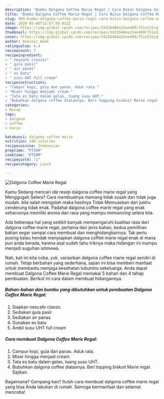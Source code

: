 ```yaml
---
description: "Bumbu Dalgona Coffee Marie Regal | Cara Bikin Dalgona Coffee Marie Regal Yang Sedap"
title: "Bumbu Dalgona Coffee Marie Regal | Cara Bikin Dalgona Coffee Marie Regal Yang Sedap"
slug: 909-bumbu-dalgona-coffee-marie-regal-cara-bikin-dalgona-coffee-marie-regal-yang-sedap
date: 2020-05-06T13:57:59.032Z
image: https://img-global.cpcdn.com/recipes/5922b404a15ee409/751x532cq70/dalgona-coffee-marie-regal-foto-resep-utama.jpg
thumbnail: https://img-global.cpcdn.com/recipes/5922b404a15ee409/751x532cq70/dalgona-coffee-marie-regal-foto-resep-utama.jpg
cover: https://img-global.cpcdn.com/recipes/5922b404a15ee409/751x532cq70/dalgona-coffee-marie-regal-foto-resep-utama.jpg
author: Dominic Wade
ratingvalue: 4.4
reviewcount: 7
recipeingredient:
- " nescafe classic"
- " gula pasir"
- " air panas"
- " es batu"
- " susu UHT full cream"
recipeinstructions:
- "Campur kopi, gula dan panas. Aduk rata."
- "Mixer hingga menjadi cream."
- "Tata es batu dalam gelas, tuang susu UHT."
- "Bubuhkan dalgona coffee diatasnya. Beri topping biskuit Marie regal. Sajikan."
categories:
- Resep
tags:
- dalgona
- coffee
- marie

katakunci: dalgona coffee marie 
nutrition: 248 calories
recipecuisine: Indonesian
preptime: "PT26M"
cooktime: "PT50M"
recipeyield: "1"
recipecategory: Lunch

---
```



![Dalgona Coffee Marie Regal](https://img-global.cpcdn.com/recipes/5922b404a15ee409/751x532cq70/dalgona-coffee-marie-regal-foto-resep-utama.jpg)

Kamu Sedang mencari ide resep dalgona coffee marie regal yang Menggugah Selera? Cara membuatnya memang tidak susah dan tidak juga mudah. bila salah mengolah maka hasilnya Tidak Memuaskan dan justru cenderung tidak enak. Padahal dalgona coffee marie regal yang enak seharusnya memiliki aroma dan rasa yang mampu memancing selera kita.



Ada beberapa hal yang sedikit banyak mempengaruhi kualitas rasa dari dalgona coffee marie regal, pertama dari jenis bahan, kedua pemilihan bahan segar sampai cara membuat dan menghidangkannya. Tak perlu pusing kalau hendak menyiapkan dalgona coffee marie regal enak di mana pun anda berada, karena asal sudah tahu triknya maka hidangan ini mampu menjadi suguhan istimewa.


Nah, kali ini kita coba, yuk, variasikan dalgona coffee marie regal sendiri di rumah. Tetap berbahan yang sederhana, sajian ini bisa memberi manfaat untuk membantu menjaga kesehatan tubuhmu sekeluarga. Anda dapat membuat Dalgona Coffee Marie Regal memakai 5 bahan dan 4 tahap pembuatan. Berikut ini cara dalam membuat hidangannya.

<!--inarticleads1-->

##### Bahan-bahan dan bumbu yang dibutuhkan untuk pembuatan Dalgona Coffee Marie Regal:

1. Siapkan  nescafe classic
1. Sediakan  gula pasir
1. Sediakan  air panas
1. Gunakan  es batu
1. Ambil  susu UHT full cream




<!--inarticleads2-->

##### Cara membuat Dalgona Coffee Marie Regal:

1. Campur kopi, gula dan panas. Aduk rata.
1. Mixer hingga menjadi cream.
1. Tata es batu dalam gelas, tuang susu UHT.
1. Bubuhkan dalgona coffee diatasnya. Beri topping biskuit Marie regal. Sajikan.




Bagaimana? Gampang kan? Itulah cara membuat dalgona coffee marie regal yang bisa Anda lakukan di rumah. Semoga bermanfaat dan selamat mencoba!
